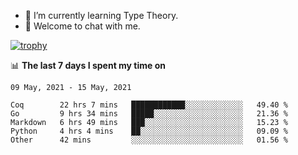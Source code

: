 <!--
### Hi there 👋

- 🤔 I was learning formal verification with Coq formally, but want to **build things** now.
- 😬 I am broadly interested in **computer systems** and **programming languages** (just a beginner 🥺).
- 🤩 (I hope I can) code for fun!

<img src="https://github-readme-stats.vercel.app/api?username=xxchan&show_icons=true&icon_color=0366d6&text_color=24292e&bg_color=ffffff&hide_title=true" />

---
-->


- 🌱 I’m currently learning Type Theory.
- 💬 Welcome to chat with me.


[![trophy](https://github-profile-trophy.vercel.app/?username=xxchan&theme=flat)](https://github.com/xxchan)


📊 **The last 7 days I spent my time on** 

<!--START_SECTION:waka-->
```text
09 May, 2021 - 15 May, 2021

Coq        22 hrs 7 mins   ████████████░░░░░░░░░░░░░   49.40 % 
Go         9 hrs 34 mins   █████░░░░░░░░░░░░░░░░░░░░   21.36 % 
Markdown   6 hrs 49 mins   ███░░░░░░░░░░░░░░░░░░░░░░   15.23 % 
Python     4 hrs 4 mins    ██░░░░░░░░░░░░░░░░░░░░░░░   09.09 % 
Other      42 mins         ░░░░░░░░░░░░░░░░░░░░░░░░░   01.56 %
```
<!--END_SECTION:waka-->

<!--
**xxchan/xxchan** is a ✨ _special_ ✨ repository because its `README.md` (this file) appears on your GitHub profile.

Here are some ideas to get you started:

- 🔭 I’m currently working on ...
- 🌱 I’m currently learning ...
- 👯 I’m looking to collaborate on ...
- 🤔 I’m looking for help with ...
- 💬 Ask me about ...
- 📫 How to reach me: ...
- 😄 Pronouns: ...
- ⚡ Fun fact: ...
-->
